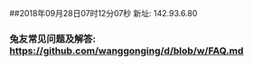 ##2018年09月28日07时12分07秒 新址: 142.93.6.80
### 兔友常见问题及解答: https://github.com/wanggonging/d/blob/w/FAQ.md
